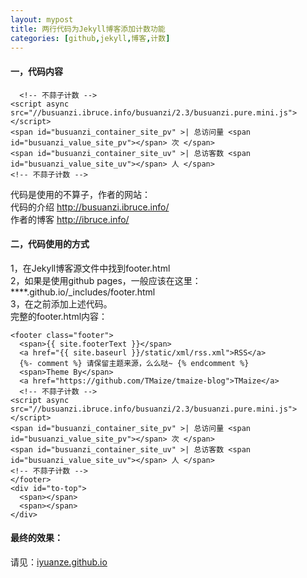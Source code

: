 ```yaml
---
layout: mypost
title: 两行代码为Jekyll博客添加计数功能
categories: [github,jekyll,博客,计数]
---
```

#### 一，代码内容

```
  <!-- 不蒜子计数 -->
<script async src="//busuanzi.ibruce.info/busuanzi/2.3/busuanzi.pure.mini.js"></script>
<span id="busuanzi_container_site_pv" >| 总访问量 <span id="busuanzi_value_site_pv"></span> 次 </span>
<span id="busuanzi_container_site_uv" >| 总访客数 <span id="busuanzi_value_site_uv"></span> 人 </span>
<!-- 不蒜子计数 -->	
```
代码是使用的不算子，作者的网站：
<br>代码的介绍 http://busuanzi.ibruce.info/
<br>作者的博客 http://ibruce.info/
#### 二，代码使用的方式
1，在Jekyll博客源文件中找到footer.html
<br>2，如果是使用github pages，一般应该在这里：
****.github.io/_includes/footer.html
<br>3，在</footer>之前添加上述代码。
<br>完整的footer.html内容：

```
<footer class="footer">
  <span>{{ site.footerText }}</span>
  <a href="{{ site.baseurl }}/static/xml/rss.xml">RSS</a>
  {%- comment %} 请保留主题来源，么么哒~ {% endcomment %}
  <span>Theme By</span>
  <a href="https://github.com/TMaize/tmaize-blog">TMaize</a>
  <!-- 不蒜子计数 -->
<script async src="//busuanzi.ibruce.info/busuanzi/2.3/busuanzi.pure.mini.js"></script>
<span id="busuanzi_container_site_pv" >| 总访问量 <span id="busuanzi_value_site_pv"></span> 次 </span>
<span id="busuanzi_container_site_uv" >| 总访客数 <span id="busuanzi_value_site_uv"></span> 人 </span>
<!-- 不蒜子计数 -->	
</footer>
<div id="to-top">
  <span></span>
  <span></span>
</div>
```
#### 最终的效果：
请见：<a href="https://iyuanze.github.io/" target="_blank">iyuanze.github.io</a>

